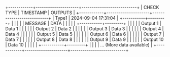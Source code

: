 +------------+---------------------+---------------------------+
| CHECK TYPE |      TIMESTAMP      |          OUTPUTS          |
+------------+---------------------+---------------------------+
| Type1      | 2024-09-04 17:31:04 | +-----------+---------+   |
|            |                     | |  MESSAGE  |  DATA   |   |
|            |                     | +-----------+---------+   |
|            |                     | | Output 1  | Data 1  |   |
|            |                     | | Output 2  | Data 2  |   |
|            |                     | | Output 3  | Data 3  |   |
|            |                     | | Output 4  | Data 4  |   |
|            |                     | | Output 5  | Data 5  |   |
|            |                     | | Output 6  | Data 6  |   |
|            |                     | | Output 7  | Data 7  |   |
|            |                     | | Output 8  | Data 8  |   |
|            |                     | | Output 9  | Data 9  |   |
|            |                     | | Output 10 | Data 10 |   |
|            |                     | +-----------+---------+   |
|            |                     | ... (More data available) |
+------------+---------------------+---------------------------+
